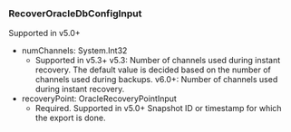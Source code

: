 ### RecoverOracleDbConfigInput
Supported in v5.0+

- numChannels: System.Int32
  - Supported in v5.3+
      v5.3: Number of channels used during instant recovery. The default value is decided based on the number of channels used during backups.
      v6.0+: Number of channels used during instant recovery.
- recoveryPoint: OracleRecoveryPointInput
  - Required. Supported in v5.0+
      Snapshot ID or timestamp for which the export is done.
